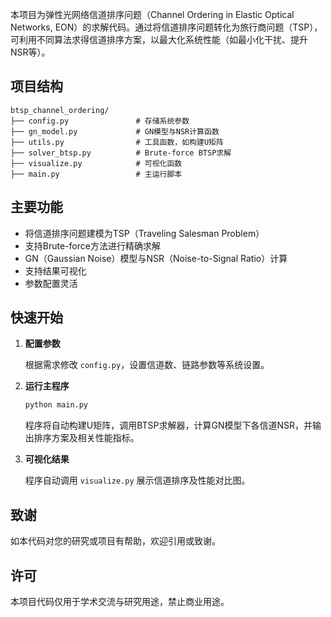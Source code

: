 本项目为弹性光网络信道排序问题（Channel Ordering in Elastic Optical Networks, EON）的求解代码。通过将信道排序问题转化为旅行商问题（TSP），可利用不同算法求得信道排序方案，以最大化系统性能（如最小化干扰、提升NSR等）。

## 项目结构

```
btsp_channel_ordering/
├── config.py               # 存储系统参数
├── gn_model.py             # GN模型与NSR计算函数
├── utils.py                # 工具函数，如构建U矩阵
├── solver_btsp.py          # Brute-force BTSP求解
├── visualize.py            # 可视化函数
├── main.py                 # 主运行脚本
```

## 主要功能

* 将信道排序问题建模为TSP（Traveling Salesman Problem）
* 支持Brute-force方法进行精确求解
* GN（Gaussian Noise）模型与NSR（Noise-to-Signal Ratio）计算
* 支持结果可视化
* 参数配置灵活

## 快速开始

1. **配置参数**

   根据需求修改 `config.py`，设置信道数、链路参数等系统设置。

2. **运行主程序**

   ```bash
   python main.py
   ```

   程序将自动构建U矩阵，调用BTSP求解器，计算GN模型下各信道NSR，并输出排序方案及相关性能指标。

3. **可视化结果**

   程序自动调用 `visualize.py` 展示信道排序及性能对比图。


## 致谢

如本代码对您的研究或项目有帮助，欢迎引用或致谢。

## 许可

本项目代码仅用于学术交流与研究用途，禁止商业用途。
